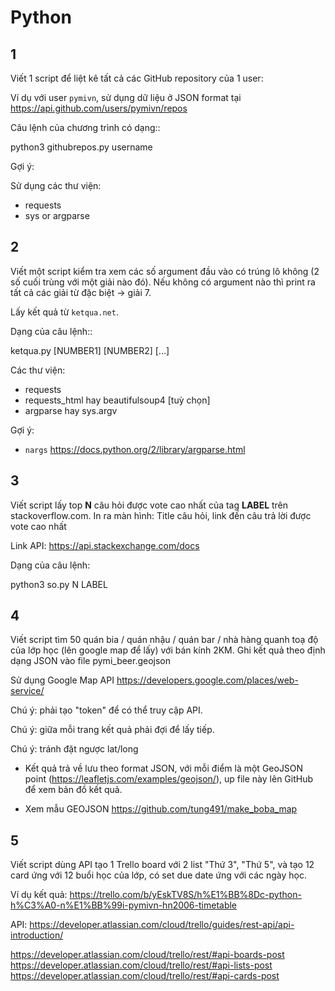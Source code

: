 # Python
1
-

Viết 1 script để liệt kê tất cả các GitHub repository của 1 user:

Ví dụ với user ``pymivn``, sử dụng dữ liệu ở JSON format tại
https://api.github.com/users/pymivn/repos

Câu lệnh của chương trình có dạng::

  python3 githubrepos.py username

Gợi ý:

Sử dụng các thư viện:

- requests
- sys or argparse

2
-

Viết một script kiểm tra xem các số argument đầu vào có trúng lô không
(2 số cuối trùng với một giải nào đó). Nếu không có argument nào thì print
ra tất cả các giải từ đặc biệt -> giải 7.

Lấy kết quả từ ``ketqua.net``.

Dạng của câu lệnh::

  ketqua.py [NUMBER1] [NUMBER2] [...]

Các thư viện:

- requests
- requests_html hay beautifulsoup4 [tuỳ chọn]
- argparse hay sys.argv

Gợi ý:

- ``nargs`` https://docs.python.org/2/library/argparse.html

3
-

Viết script lấy top **N** câu hỏi được vote cao nhất của tag **LABEL** trên stackoverflow.com.
In ra màn hình: Title câu hỏi, link đến câu trả lời được vote cao nhất

Link API: https://api.stackexchange.com/docs

Dạng của câu lệnh:

  python3 so.py N LABEL

4
-

Viết script tìm 50 quán bia / quán nhậu / quán bar / nhà hàng quanh toạ độ của lớp học (lên google map để lấy) với bán kính 2KM.
Ghi kết quả theo định dạng JSON vào file pymi_beer.geojson

Sử dụng Google Map API
https://developers.google.com/places/web-service/

Chú ý: phải tạo "token" để có thể truy cập API.

Chú ý: giữa mỗi trang kết quả phải đợi để lấy tiếp.

Chú ý: tránh đặt ngược lat/long

- Kết quả trả về lưu theo format JSON, với mỗi điểm là một GeoJSON point (https://leafletjs.com/examples/geojson/), up file này lên GitHub để xem bản đồ kết quả.

- Xem mẫu GEOJSON https://github.com/tung491/make_boba_map

5
-

Viết script dùng API tạo 1 Trello board với 2 list "Thứ 3", "Thứ 5",
và tạo 12 card ứng với 12 buổi học của lớp, có set due date ứng với các ngày
học.

Ví dụ kết quả: https://trello.com/b/yEskTV8S/h%E1%BB%8Dc-python-h%C3%A0-n%E1%BB%99i-pymivn-hn2006-timetable

API: https://developer.atlassian.com/cloud/trello/guides/rest-api/api-introduction/

https://developer.atlassian.com/cloud/trello/rest/#api-boards-post
https://developer.atlassian.com/cloud/trello/rest/#api-lists-post
https://developer.atlassian.com/cloud/trello/rest/#api-cards-post

